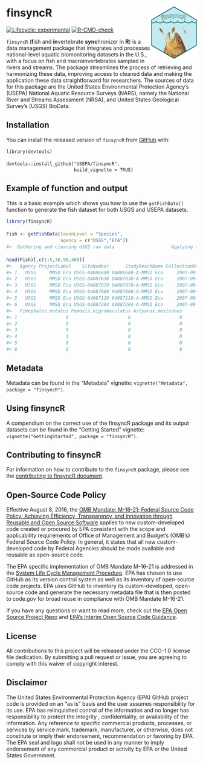 
<!-- README.md is generated from README.Rmd. Please edit that file -->

# finsyncR <a href="https://didactic-carnival-mz54op5.pages.github.io/"><img src="man/figures/logo.png" align="right" height="138" /></a>

<!-- badges: start -->

[![Lifecycle:
experimental](https://img.shields.io/badge/lifecycle-stable-green.svg)](https://lifecycle.r-lib.org/articles/stages.html#stable)
[![R-CMD-check](https://github.com/USEPA/finsyncR/actions/workflows/R-CMD-check.yaml/badge.svg)](https://github.com/USEPA/finsyncR/actions/workflows/R-CMD-check.yaml)
<!-- badges: end -->

`finsyncR` (**f**ish and **in**vertebrate **sync**hronizer in **R**) is
a data management package that integrates and processes national-level
aquatic biomonitoring datasets in the U.S., with a focus on fish and
macroinvertebrates sampled in rivers and streams. The package
streamlines the process of retrieving and harmonizing these data,
improving access to cleaned data and making the application these data
straightforward for researchers. The sources of data for this package
are the United States Environmental Protection Agency’s (USEPA) National
Aquatic Resource Surveys (NARS), namely the National River and Streams
Assessment (NRSA), and United States Geological Survey’s (USGS) BioData.

## Installation

You can install the released version of `finsyncR` from
[GitHub](https://github.com/USEPA/finsyncR) with:

    library(devtools)

    devtools::install_github("USEPA/finsyncR",
                             build_vignette = TRUE)

## Example of function and output

This is a basic example which shows you how to use the `getFishData()`
function to generate the fish dataset for both USGS and USEPA datasets.

``` r
library(finsyncR)

Fish <- getFishData(taxonLevel = "Species",
                    agency = c("USGS","EPA"))
#>  Gathering and cleaning USGS raw data                     Applying taxonomic fixes to USGS data                     Applying count standardization to USGS data                     Gathering, joining, and cleaning EPA raw data                     Applying taxonomic fixes to EPA data                     Applying count standardization to EPA data                     Harmonizing USGS and EPA data                                      Finalizing data for output                           finsyncR data synchronization complete

head(Fish)[,c(1:5,36,90,400)]
#>   Agency ProjectLabel    SiteNumber      StudyReachName CollectionDate
#> 1   USGS     MMSD Eco USGS-04086600 04086600-A-MMSD Eco     2007-09-10
#> 2   USGS     MMSD Eco USGS-04087030 04087030-A-MMSD Eco     2007-09-05
#> 3   USGS     MMSD Eco USGS-04087070 04087070-A-MMSD Eco     2007-09-05
#> 4   USGS     MMSD Eco USGS-04087088 04087088-A-MMSD Eco     2007-09-04
#> 5   USGS     MMSD Eco USGS-04087119 04087119-A-MMSD Eco     2007-09-12
#> 6   USGS     MMSD Eco USGS-04087204 04087204-A-MMSD Eco     2007-09-07
#>   Pimephales.notatus Pomoxis.nigromaculatus Astyanax.mexicanus
#> 1                  0                      0                  0
#> 2                  0                      0                  0
#> 3                  0                      0                  0
#> 4                  1                      0                  0
#> 5                  0                      0                  0
#> 6                  0                      0                  0
```

## Metadata

Metadata can be found in the “Metadata” vignette:
`vignette("Metadata", package = "finsyncR")`.

## Using finsyncR

A compendium on the correct use of the finsyncR package and its output
datasets can be found in the “Getting Started” vignette:
`vignette("GettingStarted", package = "finsyncR")`.

## Contributing to finsyncR

For information on how to contribute to the `finsyncR` package, please
see the [contributing to finsyncR
document](https://github.com/USEPA/finsyncR/blob/main/CONTRIBUTING.md).

## Open-Source Code Policy

Effective August 8, 2016, the [OMB Mandate: M-16-21; Federal Source Code
Policy: Achieving Efficiency, Transparency, and Innovation through
Reusable and Open Source
Software](https://obamawhitehouse.archives.gov/sites/default/files/omb/memoranda/2016/m_16_21.pdf)
applies to new custom-developed code created or procured by EPA
consistent with the scope and applicability requirements of Office of
Management and Budget’s (OMB’s) Federal Source Code Policy. In general,
it states that all new custom-developed code by Federal Agencies should
be made available and reusable as open-source code.

The EPA specific implementation of OMB Mandate M-16-21 is addressed in
the [System Life Cycle Management
Procedure](https://www.epa.gov/irmpoli8/policy-procedures-and-guidance-system-life-cycle-management-slcm).
EPA has chosen to use GitHub as its version control system as well as
its inventory of open-source code projects. EPA uses GitHub to inventory
its custom-developed, open-source code and generate the necessary
metadata file that is then posted to code.gov for broad reuse in
compliance with OMB Mandate M-16-21.

If you have any questions or want to read more, check out the [EPA Open
Source Project Repo](https://github.com/USEPA/open-source-projects) and
[EPA’s Interim Open Source Code
Guidance](https://www.epa.gov/developers/open-source-software-and-epa-code-repository-requirements).

## License

All contributions to this project will be released under the CCO-1.0
license file dedication. By submitting a pull request or issue, you are
agreeing to comply with this waiver of copyright interest.

## Disclaimer

The United States Environmental Protection Agency (EPA) GitHub project
code is provided on an “as is” basis and the user assumes responsibility
for its use. EPA has relinquished control of the information and no
longer has responsibility to protect the integrity , confidentiality, or
availability of the information. Any reference to specific commercial
products, processes, or services by service mark, trademark,
manufacturer, or otherwise, does not constitute or imply their
endorsement, recommendation or favoring by EPA. The EPA seal and logo
shall not be used in any manner to imply endorsement of any commercial
product or activity by EPA or the United States Government.
